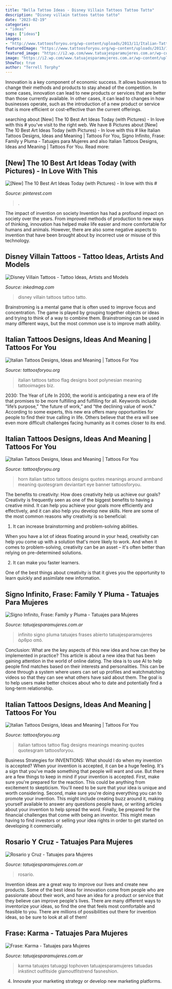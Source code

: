 ```yaml
---
title: "Bella Tattoo Ideas - Disney Villain Tattoos Tattoo Tatto"
description: "Disney villain tattoos tattoo tatto"
date: "2023-02-19"
categories:
- "ideas"
tags: ["ideas"]
images:
- "http://www.tattoosforyou.org/wp-content/uploads/2013/11/Italian-Tattoos-For-Men-768x1024.jpg"
featuredImage: "https://www.tattoosforyou.org/wp-content/uploads/2013/11/Italian-Flag-Tattoos.jpg"
featured_image: "https://i2.wp.com/www.tatuajesparamujeres.com.ar/wp-content/uploads/2014/11/Tatuaje-Rosario-Cruz.jpg?w=700&amp;ssl=1"
image: "https://i2.wp.com/www.tatuajesparamujeres.com.ar/wp-content/uploads/2015/04/Tatuaje-Signo-Infinito-Frase-Pluma.jpg?fit=500%2C667&amp;ssl=1"
ShowToc: true
author: "Terrell Torphy"
---
```



Innovation is a key component of economic success. It allows businesses to change their methods and products to stay ahead of the competition. In some cases, innovation can lead to new products or services that are better than those currently available. In other cases, it can lead to changes in how businesses operate, such as the introduction of a new product or service that is more efficient or cost-effective than the current offerings.

	

		
searching about [New] The 10 Best Art Ideas Today (with Pictures) - In love with this # you've visit to the right web. We have 8 Pictures about [New] The 10 Best Art Ideas Today (with Pictures) - In love with this # like Italian Tattoos Designs, Ideas and Meaning | Tattoos For You, Signo Infinito, Frase: Family y Pluma - Tatuajes para Mujeres and also Italian Tattoos Designs, Ideas and Meaning | Tattoos For You. Read more:
		
    
## [New] The 10 Best Art Ideas Today (with Pictures) - In Love With This #

<img loading=lazy src="https://i.pinimg.com/736x/65/f1/20/65f120c7916d13cdc7490671da0f3ec1.jpg" onerror="this.onerror=null;this.src='https://tse4.mm.bing.net/th?id=OIP.WGoTw2QGUNamsGkvRAYoIQHaHa&amp;pid=15.1';" alt="[New] The 10 Best Art Ideas Today (with Pictures) - In love with this #">

_Source: pinterest.com_

>. 

	

The impact of invention on society
Invention has had a profound impact on society over the years. From improved methods of production to new ways of thinking, innovation has helped make life easier and more comfortable for humans and animals. However, there are also some negative aspects to invention that have been brought about by incorrect use or misuse of this technology.

    
## Disney Villain Tattoos - Tattoo Ideas, Artists And Models

<img loading=lazy src="https://www.inkedmag.com/.image/t_share/MTU5MDMyMzc3NDkwMDI0MjE2/villain_feature.jpg" onerror="this.onerror=null;this.src='https://tse1.mm.bing.net/th?id=OIP.9DkU-ufQ_wxPhDJt_pmqLwHaHa&amp;pid=15.1';" alt="Disney Villain Tattoos - Tattoo Ideas, Artists and Models">

_Source: inkedmag.com_

>disney villain tattoos tattoo tatto. 

	

Brainstroming is a mental game that is often used to improve focus and concentration. The game is played by grouping together objects or ideas and trying to think of a way to combine them. Brainstroming can be used in many different ways, but the most common use is to improve math ability.

    
## Italian Tattoos Designs, Ideas And Meaning | Tattoos For You

<img loading=lazy src="https://www.tattoosforyou.org/wp-content/uploads/2013/12/Italian-Tattoos-Small.jpg" onerror="this.onerror=null;this.src='https://tse4.mm.bing.net/th?id=OIP.4oTIcvZwPXNH4XMzCr8TlwHaLH&amp;pid=15.1';" alt="Italian Tattoos Designs, Ideas and Meaning | Tattoos For You">

_Source: tattoosforyou.org_

>italian tattoos tattoo flag designs boot polynesian meaning tattooimages biz. 

	

2030: The Year of Life
In 2030, the world is anticipating a new era of life that promises to be more fulfilling and fulfilling for all. Keywords include “life’s purpose,” “the future of work,” and “the declining value of work.” According to some experts, this new era offers many opportunities for people to find their true calling in life. Others believe that the era will see even more difficult challenges facing humanity as it comes closer to its end.

    
## Italian Tattoos Designs, Ideas And Meaning | Tattoos For You

<img loading=lazy src="http://www.tattoosforyou.org/wp-content/uploads/2013/11/Italian-Tattoos-For-Men-768x1024.jpg" onerror="this.onerror=null;this.src='https://tse4.mm.bing.net/th?id=OIP.Loox8HW_BT0xjBXQQnzuagHaJ4&amp;pid=15.1';" alt="Italian Tattoos Designs, Ideas and Meaning | Tattoos For You">

_Source: tattoosforyou.org_

>horn italian tattoo tattoos designs quotes meanings around armband meaning quotesgram deviantart eye banner tattoosforyou. 

	

The benefits to creativity: How does creativity help us achieve our goals?
Creativity is frequently seen as one of the biggest benefits to having a creative mind. It can help you achieve your goals more efficiently and effectively, and it can also help you develop new skills. Here are some of the most common reasons why creativity is so beneficial: 
1. It can increase brainstorming and problem-solving abilities.

When you have a lot of ideas floating around in your head, creativity can help you come up with a solution that's more likely to work. And when it comes to problem-solving, creativity can be an asset – it's often better than relying on pre-determined solutions. 

2. It can make you faster learners.

One of the best things about creativity is that it gives you the opportunity to learn quickly and assimilate new information.

    
## Signo Infinito, Frase: Family Y Pluma - Tatuajes Para Mujeres

<img loading=lazy src="https://i2.wp.com/www.tatuajesparamujeres.com.ar/wp-content/uploads/2015/04/Tatuaje-Signo-Infinito-Frase-Pluma.jpg?fit=500%2C667&amp;ssl=1" onerror="this.onerror=null;this.src='https://tse2.mm.bing.net/th?id=OIP.eexyZcowT7ORB97JFpJ8ngHaJ4&amp;pid=15.1';" alt="Signo Infinito, Frase: Family y Pluma - Tatuajes para Mujeres">

_Source: tatuajesparamujeres.com.ar_

>infinito signo pluma tatuajes frases abierto tatuajesparamujeres άρθρο από. 

	

Conclusion: What are the key aspects of this new idea and how can they be implemented in practice?
This article is about a new idea that has been gaining attention in the world of online dating. The idea is to use AI to help people find matches based on their interests and personalities. This can be done through a system where users can set up profiles and watchmatching videos so that they can see what others have said about them. The goal is to help users make better choices about who to date and potentially find a long-term relationship.

    
## Italian Tattoos Designs, Ideas And Meaning | Tattoos For You

<img loading=lazy src="https://www.tattoosforyou.org/wp-content/uploads/2013/11/Italian-Flag-Tattoos.jpg" onerror="this.onerror=null;this.src='https://tse4.mm.bing.net/th?id=OIP.wofohG0EO-TYJgjkXSNArQHaJ_&amp;pid=15.1';" alt="Italian Tattoos Designs, Ideas and Meaning | Tattoos For You">

_Source: tattoosforyou.org_

>italian tattoos tattoo flag designs meanings meaning quotes quotesgram tattoosforyou. 

	

Business Strategies for INVENTIONS: What should I do when my invention is accepted?
When your invention is accepted, it can be a huge feeling. It's a sign that you've made something that people will want and use. But there are a few things to keep in mind if your invention is accepted. 
First, make sure you're prepared for the reaction. This could be anything from excitement to skepticism. You'll need to be sure that your idea is unique and worth considering. 
Second, make sure you're doing everything you can to promote your invention. This might include creating buzz around it, making yourself available to answer any questions people have, or writing articles about your invention to help spread the word. 
Finally, be prepared for the financial challenges that come with being an inventor. This might mean having to find investors or selling your idea rights in order to get started on developing it commercially.

    
## Rosario Y Cruz - Tatuajes Para Mujeres

<img loading=lazy src="https://i2.wp.com/www.tatuajesparamujeres.com.ar/wp-content/uploads/2014/11/Tatuaje-Rosario-Cruz.jpg?w=700&amp;ssl=1" onerror="this.onerror=null;this.src='https://tse4.mm.bing.net/th?id=OIP.inrGh2etaYbteL-Bda-OBwHaLC&amp;pid=15.1';" alt="Rosario y Cruz - Tatuajes para Mujeres">

_Source: tatuajesparamujeres.com.ar_

>rosario. 

	

Invention ideas are a great way to improve our lives and create new products. Some of the best ideas for innovation come from people who are passionate about their work, and have an idea for a product or service that they believe can improve people's lives. There are many different ways to inventorize your ideas, so find the one that feels most comfortable and feasible to you. There are millions of possibilities out there for invention ideas, so be sure to look at all of them!

    
## Frase: Karma - Tatuajes Para Mujeres

<img loading=lazy src="https://i1.wp.com/www.tatuajesparamujeres.com.ar/wp-content/uploads/2019/12/tatuaje-frase-karma-brazo.jpg?fit=563%2C703&amp;ssl=1" onerror="this.onerror=null;this.src='https://tse3.mm.bing.net/th?id=OIP.unm7oNZPQ85eHiJM7INaXQHaJP&amp;pid=15.1';" alt="Frase: Karma - Tatuajes para Mujeres">

_Source: tatuajesparamujeres.com.ar_

>karma tatuajes tatuaggi tophoven tatuajesparamujeres tatuadas inkstinct outfitside glamoutfitstrend fasneshion. 

	

4. Innovate your marketing strategy or develop new marketing platforms.

